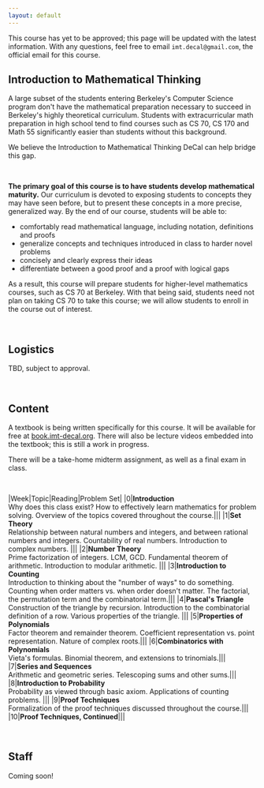 ```yaml
---
layout: default
---
```


This course has yet to be approved; this page will be updated with the latest information. With any questions, feel free to email `imt.decal@gmail.com`, the official email for this course.

## Introduction to Mathematical Thinking

A large subset of the students entering Berkeley's Computer Science program don't have the mathematical preparation necessary to succeed in Berkeley's highly theoretical curriculum. Students with extracurricular math preparation in high school tend to find courses such as CS 70, CS 170 and Math 55 significantly easier than students without this background.

We believe the Introduction to Mathematical Thinking DeCal can help bridge this gap.

<br>

**The primary goal of this course is to have students develop mathematical maturity.** Our curriculum is devoted to exposing students to concepts they may have seen before, but to present these concepts in a more precise, generalized way. By the end of our course, students will be able to:
  - comfortably read mathematical language, including notation, definitions and proofs
  - generalize concepts and techniques introduced in class to harder novel problems
  - concisely and clearly express their ideas
  - differentiate between a good proof and a proof with logical gaps

As a result, this course will prepare students for higher-level mathematics courses, such as CS 70 at Berkeley. With that being said, students need not plan on taking CS 70 to take this course; we will allow students to enroll in the course out of interest.


<br>

## Logistics

TBD, subject to approval.

<br>

## Content

A textbook is being written specifically for this course. It will be available for free at [book.imt-decal.org](https://introduction-to-mathematical-t.gitbooks.io/book/content/). There will also be lecture videos embedded into the textbook; this is still a work in progress.

There will be a take-home midterm assignment, as well as a final exam in class. 

<br>

|Week|Topic|Reading|Problem Set|
|0|**Introduction** <br>Why does this class exist? How to effectively learn mathematics for problem solving. Overview of the topics covered throughout the course.|||
|1|**Set Theory** <br>Relationship between natural numbers and integers, and between rational numbers and integers. Countability of real numbers. Introduction to complex numbers. |||
|2|**Number Theory** <br>Prime factorization of integers. LCM, GCD. Fundamental theorem of arithmetic. Introduction to modular arithmetic. |||
|3|**Introduction to Counting** <br>Introduction to thinking about the "number of ways" to do something. Counting when order matters vs. when order doesn't matter. The factorial, the permutation term and the combinatorial term.|||
|4|**Pascal's Triangle** <br>Construction of the triangle by recursion. Introduction to the combinatorial definition of a row. Various properties of the triangle. |||
|5|**Properties of Polynomials** <br>Factor theorem and remainder theorem. Coefficient representation vs. point representation. Nature of complex roots.|||
|6|**Combinatorics with Polynomials** <br>Vieta's formulas. Binomial theorem, and extensions to trinomials.|||
|7|**Series and Sequences** <br>Arithmetic and geometric series. Telescoping sums and other sums.|||
|8|**Introduction to Probability** <br>Probability as viewed through basic axiom. Applications of counting problems. |||
|9|**Proof Techniques** <br>Formalization of the proof techniques discussed throughout the course.|||
|10|**Proof Techniques, Continued**|||

<br>

## Staff

Coming soon!
